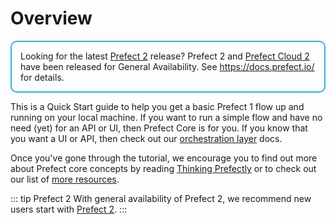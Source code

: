 
# Overview

<div style="border: 2px solid #27b1ff; border-radius: 10px; padding: 1em;">
Looking for the latest <a href="https://docs.prefect.io/">Prefect 2</a> release? Prefect 2 and <a href="https://app.prefect.cloud">Prefect Cloud 2</a> have been released for General Availability. See <a href="https://docs.prefect.io/">https://docs.prefect.io/</a> for details.
</div>

This is a Quick Start guide to help you get a basic Prefect 1 flow up and running on your local machine.  If you want to run a simple flow and have no need (yet) for an API or UI, then Prefect Core is for you.  If you know that you want a UI or API, then check out our [orchestration layer](/orchestration/getting-started/quick-start.md) docs.  

Once you've gone through the tutorial, we encourage you to find out more about Prefect core concepts by reading [Thinking Prefectly](/core/about_prefect/thinking-prefectly.md) or to check out our list of [more resources](/core/getting_started/more-resources.md).

::: tip Prefect 2
With general availability of Prefect 2, we recommend new users start with [Prefect 2](https://docs.prefect.io/#getting-started-with-prefect).
:::